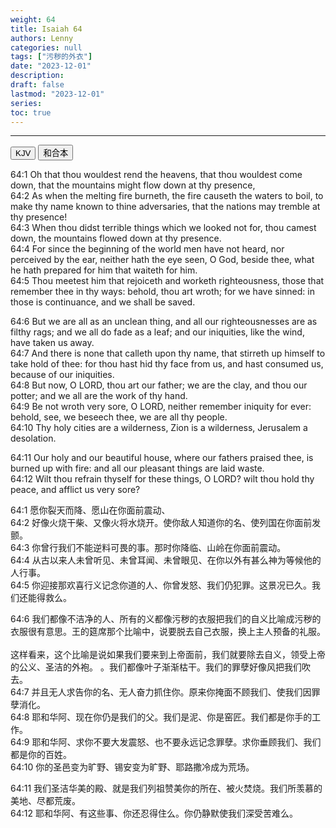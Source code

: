 ```yaml
---
weight: 64
title: Isaiah 64
authors: Lenny
categories: null
tags: ["污秽的外衣"]
date: "2023-12-01"
description: 
draft: false
lastmod: "2023-12-01"
series:
toc: true
---
```



<!--more-->
---

<!-- Tab links -->

<div class="tab">
  <button class="tablinks active" onclick="tablabel(event, 'english')">KJV</button>
  <button class="tablinks" onclick="tablabel(event, 'chinese')">和合本</button>

</div>

<!-- Tab content -->
<div id="english" class="tabcontent" style="display:block">

64:1 Oh that thou wouldest rend the heavens, that thou wouldest come down, that the mountains might flow down at thy presence,  
64:2 As when the melting fire burneth, the fire causeth the waters to boil, to make thy name known to thine adversaries, that the nations may tremble at thy presence!  
64:3 When thou didst terrible things which we looked not for, thou camest down, the mountains flowed down at thy presence.  
64:4 For since the beginning of the world men have not heard, nor perceived by the ear, neither hath the eye seen, O God, beside thee, what he hath prepared for him that waiteth for him.  
64:5 Thou meetest him that rejoiceth and worketh righteousness, those that remember thee in thy ways: behold, thou art wroth; for we have sinned: in those is continuance, and we shall be saved.  

64:6 But we are all as an unclean thing, and all our righteousnesses are as filthy rags; and we all do fade as a leaf; and our iniquities, like the wind, have taken us away.  
64:7 And there is none that calleth upon thy name, that stirreth up himself to take hold of thee: for thou hast hid thy face from us, and hast consumed us, because of our iniquities.  
64:8 But now, O LORD, thou art our father; we are the clay, and thou our potter; and we all are the work of thy hand.  
64:9 Be not wroth very sore, O LORD, neither remember iniquity for ever: behold, see, we beseech thee, we are all thy people.  
64:10 Thy holy cities are a wilderness, Zion is a wilderness, Jerusalem a desolation.  

64:11 Our holy and our beautiful house, where our fathers praised thee, is burned up with fire: and all our pleasant things are laid waste.  
64:12 Wilt thou refrain thyself for these things, O LORD? wilt thou hold thy peace, and afflict us very sore?  
</div>

<div id="chinese" class="tabcontent">

64:1 愿你裂天而降、愿山在你面前震动、  
64:2 好像火烧干柴、又像火将水烧开。使你敌人知道你的名、使列国在你面前发颤。  
64:3 你曾行我们不能逆料可畏的事。那时你降临、山岭在你面前震动。  
64:4 从古以来人未曾听见、未曾耳闻、未曾眼见、在你以外有甚么神为等候他的人行事。  
64:5 你迎接那欢喜行义记念你道的人、你曾发怒、我们仍犯罪。这景况已久。我们还能得救么。  

64:6 我们都像不洁净的人、所有的义都像污秽的衣服<label for="外衣" class="margin-toggle sidenote-number"></label><span class="sidenote">把我们的自义比喻成污秽的衣服很有意思。王的筵席那个比喻中，说要脱去自己衣服，换上主人预备的礼服。
<br><br>
这样看来，这个比喻是说如果我们要来到上帝面前，我们就要除去自义，领受上帝的公义、圣洁的外袍。 </span>。我们都像叶子渐渐枯干。我们的罪孽好像风把我们吹去。  
64:7 并且无人求告你的名、无人奋力抓住你。原来你掩面不顾我们、使我们因罪孽消化。  
64:8 耶和华阿、现在你仍是我们的父。我们是泥、你是窑匠。我们都是你手的工作。  
64:9 耶和华阿、求你不要大发震怒、也不要永远记念罪孽。求你垂顾我们、我们都是你的百姓。  
64:10 你的圣邑变为旷野、锡安变为旷野、耶路撒冷成为荒场。  

64:11 我们圣洁华美的殿、就是我们列祖赞美你的所在、被火焚烧。我们所羡慕的美地、尽都荒废。  
64:12 耶和华阿、有这些事、你还忍得住么。你仍静默使我们深受苦难么。  
</div>


